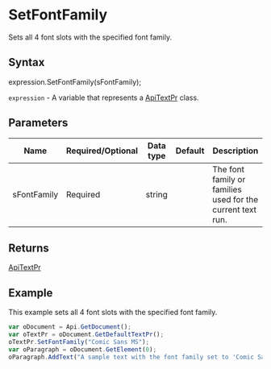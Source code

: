 # SetFontFamily

Sets all 4 font slots with the specified font family.

## Syntax

expression.SetFontFamily(sFontFamily);

`expression` - A variable that represents a [ApiTextPr](../ApiTextPr.md) class.

## Parameters

| **Name** | **Required/Optional** | **Data type** | **Default** | **Description** |
| ------------- | ------------- | ------------- | ------------- | ------------- |
| sFontFamily | Required | string |  | The font family or families used for the current text run. |

## Returns

[ApiTextPr](../../ApiTextPr/ApiTextPr.md)

## Example

This example sets all 4 font slots with the specified font family.

```javascript
var oDocument = Api.GetDocument();
var oTextPr = oDocument.GetDefaultTextPr();
oTextPr.SetFontFamily("Comic Sans MS");
var oParagraph = oDocument.GetElement(0);
oParagraph.AddText("A sample text with the font family set to 'Comic Sans MS' using the text properties.");
```
